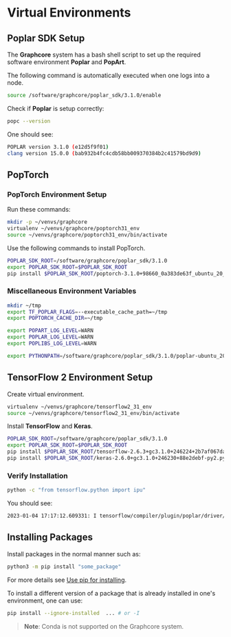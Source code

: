 # Virtual Environments

## Poplar SDK Setup

The **Graphcore** system has a bash shell script to set up the required software environment **Poplar** and **PopArt**.

The following command is automatically executed when one logs into a node.

```bash
source /software/graphcore/poplar_sdk/3.1.0/enable
```

Check if **Poplar** is setup correctly:

```bash
popc --version
```

One should see:

```bash
POPLAR version 3.1.0 (e12d5f9f01)
clang version 15.0.0 (bab932b4fc4cdb58bb009370384b2c41579bd9d9)
```

## PopTorch

### PopTorch Environment Setup

Run these commands:

```bash
mkdir -p ~/venvs/graphcore
virtualenv ~/venvs/graphcore/poptorch31_env
source ~/venvs/graphcore/poptorch31_env/bin/activate
```

Use the following commands to install PopTorch.

```bash
POPLAR_SDK_ROOT=/software/graphcore/poplar_sdk/3.1.0
export POPLAR_SDK_ROOT=$POPLAR_SDK_ROOT
pip install $POPLAR_SDK_ROOT/poptorch-3.1.0+98660_0a383de63f_ubuntu_20_04-cp38-cp38-linux_x86_64.whl
```

### Miscellaneous Environment Variables

```bash
mkdir ~/tmp
export TF_POPLAR_FLAGS=--executable_cache_path=~/tmp
export POPTORCH_CACHE_DIR=~/tmp

export POPART_LOG_LEVEL=WARN
export POPLAR_LOG_LEVEL=WARN
export POPLIBS_LOG_LEVEL=WARN

export PYTHONPATH=/software/graphcore/poplar_sdk/3.1.0/poplar-ubuntu_20_04-3.1.0+6824-9c103dc348/python:$PYTHONPATH
```

## TensorFlow 2 Environment Setup

Create virtual environment.

```bash
virtualenv ~/venvs/graphcore/tensorflow2_31_env
source ~/venvs/graphcore/tensorflow2_31_env/bin/activate
```

Install **TensorFlow** and **Keras**.

```bash
POPLAR_SDK_ROOT=/software/graphcore/poplar_sdk/3.1.0
export POPLAR_SDK_ROOT=$POPLAR_SDK_ROOT
pip install $POPLAR_SDK_ROOT/tensorflow-2.6.3+gc3.1.0+246224+2b7af067dae+amd_znver1-cp38-cp38-linux_x86_64.whl
pip install $POPLAR_SDK_ROOT/keras-2.6.0+gc3.1.0+246230+88e2debf-py2.py3-none-any.whl
```

### Verify Installation

```bash
python -c "from tensorflow.python import ipu"
```

You should see:

```bash
2023-01-04 17:17:12.609331: I tensorflow/compiler/plugin/poplar/driver/poplar_platform.cc:43] Poplar version: 3.1.0 (e12d5f9f01) Poplar package: 9c103dc348
```

## Installing Packages

Install packages in the normal manner such as:

```bash
python3 -m pip install "some_package"
```

For more details see [Use pip for installing](https://packaging.python.org/en/latest/tutorials/installing-packages/#use-pip-for-installing).

To install a different version of a package that is already installed in one's environment, one can use:

```bash
pip install --ignore-installed  ... # or -I
```

> **Note**: Conda is not supported on the Graphcore system.
